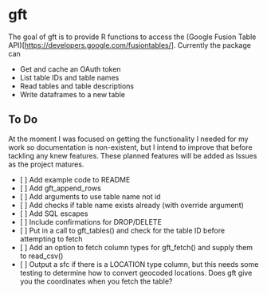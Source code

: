 <!-- README.md is generated from README.Rmd. Please edit that file -->
gft
===

The goal of gft is to provide R functions to access the (Google Fusion
Table API)\[<https://developers.google.com/fusiontables/>\]. Currently
the package can  
- Get and cache an OAuth token  
- List table IDs and table names  
- Read tables and table descriptions  
- Write dataframes to a new table

To Do
-----

At the moment I was focused on getting the functionality I needed for my
work so documentation is non-existent, but I intend to improve that
before tackling any knew features. These planned features will be added
as Issues as the project matures.

-   \[ \] Add example code to README
-   \[ \] Add gft\_append\_rows
-   \[ \] Add arguments to use table name not id
-   \[ \] Add checks if table name exists already (with override
    argument)
-   \[ \] Add SQL escapes
-   \[ \] Include confirmations for DROP/DELETE
-   \[ \] Put in a call to gft\_tables() and check for the table ID
    before attempting to fetch
-   \[ \] Add an option to fetch column types for gft\_fetch() and
    supply them to read\_csv()
-   \[ \] Output a sfc if there is a LOCATION type column, but this
    needs some testing to determine how to convert geocoded locations.
    Does gft give you the coordinates when you fetch the table?
